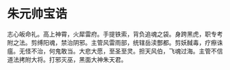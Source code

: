# 朱元帅宝诰

志心皈命礼。高上神霄，火犀雷府。手提铁索，背负追魂之袋。身跨黑虎，职专考附之法。剪缚阳魂，禁治阴邪。主管风雷雨部，统辖岳渎酆都。剪妖馘毒，疗瘵诛瘟。无怪不治，何鬼敢当。大悲大愿，至圣至灵。担天风伯，飞魂过海。主管不信道法拷附大将。打邪灭巫，黑面大神朱天君。
